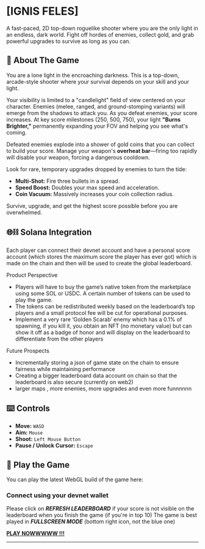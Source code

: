 # [IGNIS FELES]

A fast-paced, 2D top-down roguelike shooter where you are the only light in an endless, dark world. Fight off hordes of enemies, collect gold, and grab powerful upgrades to survive as long as you can.

## 📖 About The Game

You are a lone light in the encroaching darkness. This is a top-down, arcade-style shooter where your survival depends on your skill and your light.

Your visibility is limited to a "candlelight" field of view centered on your character. Enemies (melee, ranged, and ground-stomping variants) will emerge from the shadows to attack you. As you defeat enemies, your score increases. At key score milestones (250, 500, 750), your light **"Burns Brighter,"** permanently expanding your FOV and helping you see what's coming.

Defeated enemies explode into a shower of gold coins that you can collect to build your score. Manage your weapon's **overheat bar**—firing too rapidly will disable your weapon, forcing a dangerous cooldown.

Look for rare, temporary upgrades dropped by enemies to turn the tide:
* **Multi-Shot:** Fire three bullets in a spread.
* **Speed Boost:** Doubles your max speed and acceleration.
* **Coin Vacuum:** Massively increases your coin collection radius.

Survive, upgrade, and get the highest score possible before you are overwhelmed.

## 🌐⛓️ Solana Integration

Each player can connect their devnet account and have a personal score account (which stores the maximum score the player has ever got) which is made on the chain and then will be used to create the global leaderboard.

Product Perspective
- Players will have to buy the game’s native token from the marketplace using some SOL or USDC. A certain number of tokens can be used to play the game.
- The tokens can be redistributed weekly based on the leaderboard’s top players and a small protocol fee will be cut for operational purposes. 
- Implement a very rare ‘Golden Scarab’ enemy which has a 0.1% of spawning, if you kill it, you obtain an NFT (no monetary value) but can show it off as a badge of honor and will display on the leaderboard to differentiate from the other players

Future Prospects
- Incrementally storing a json of game state on the chain to ensure fairness while maintaining performance
- Creating a bigger leaderboard data account on chain so that the leaderboard is also secure (currently on web2)
- larger maps , more enemies, more upgrades and even more funnnnnn


## ⌨️ Controls

* **Move:** `WASD`
* **Aim:** `Mouse`
* **Shoot:** `Left Mouse Button`
* **Pause / Unlock Cursor:** `Escape`

## 🔗 Play the Game

You can play the latest WebGL build of the game here:
### Connect using your devnet wallet ###
Please click on _**REFRESH LEADERBOARD**_ if your score is not visible on the leaderboard when you finish the game (if you're in top 10)
The game is best played in _**FULLSCREEN MODE**_ (bottom right icon, not the blue one)


**[PLAY NOWWWWW !!!](https://ptg13.itch.io/ignis-feles)**

---
